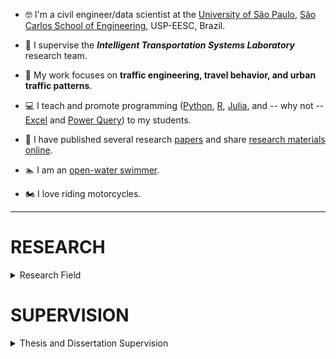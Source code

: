 - :nerd_face: I'm a civil engineer/data scientist at the [University of São Paulo](https://www5.usp.br/), [São Carlos School of Engineering](https://eesc.usp.br/), USP-EESC, Brazil.

- :vertical_traffic_light: I supervise the __*Intelligent Transportation Systems Laboratory*__ research team.

- :walking: My work focuses on __traffic engineering, travel behavior, and urban traffic patterns__.

- :computer: I teach and promote programming ([Python](https://www.python.org/), [R](https://posit.co/), [Julia](https://julialang.org/), and -- why not -- [Excel](https://learn.microsoft.com/en-us/office/client-developer/excel/excel-programming-concepts) and [Power Query](https://learn.microsoft.com/en-us/power-query/)) to my students.

- :pencil: I have published several research [papers](https://scholar.google.com/citations?hl=pt-BR&user=HI0CQJMAAAAJ&view_op=list_works&authuser=1&sortby=pubdate) and share [research materials online](https://linktr.ee/prof_alcunha).

- :swimmer: I am an [open-water swimmer](https://lh3.googleusercontent.com/pw/ACtC-3eaTkhve3cYQodL9pa6Gi1h2mmZWGQPBU7BE326s9Kbl02DkbVY2UkHfGuECbdUrF0RPGEftgmsWZkZudKj25bBdvXKDrmgdXjvhEnsd7dY7kqZbAbR8pAzp_0Wq-8nGQoAyeO_vXG3h-moLY2JFyKFuA=w1224-h816-no?authuser=0). 
- :motorcycle: I love riding motorcycles.

---

# RESEARCH

<details>

<summary>Research Field</summary>

The research topics are listed in order of development projects.

## Vulnerability and Accessibility in Transportation Networks
Objectives
: Model and analyze transportation network vulnerability spatiotemporal dynamics to enhance infrastructure resilience and accessibility.

1. Apply graph theory to assess the resilience of urban transport networks.
2. Develop accessibility and equity indicators for transportation systems.
3. Address the impacts of extreme events on transportation infrastructure.

## Intelligent Transportation Systems (ITS)
Objectives
: Develop innovative solutions for real-time traffic monitoring and urban mobility optimization using advanced sensing technologies and AI-based tools.

1. Design and implement smart devices for real-time traffic data collection.
2. Apply machine learning and pattern recognition for anomaly detection in traffic systems.
3. Enhance urban mobility systems' safety, efficiency, and sustainability.

## Behavioral Modeling
Objectives
: Simulate traffic flows and analyze user behavior to support policy formulation and improve infrastructure planning.

1. Calibrate simulation models for real-world conditions.
2. Develop agent-based models to simulate traffic behavior in complex systems.
3. Investigate motorcyclist behavior and multimodal users in urban environments.
4. Evaluate the spatial variability of modal choices in metropolitan regions.

## Emerging Technologies for Transportation
Objectives
: Leverage next-generation technologies, including generative AI, agent-based modeling, and Digital Twin, to revolutionize urban mobility and transportation infrastructure.

1. Integrate generative AI for predictive modeling and traffic management.
2. Employ Digital Twin for real-time optimization of transportation systems.
3. Automate vehicle classification and axle detection using computer vision.

## Traffic Flow Simulation
Objectives
: Study methods to improve the quality of macroscopic and microscopic traffic flow simulation on highways and urban roads in Brazil.

## Capacity and Level of Service on Highways
Objectives
: Study the effects of vehicle characteristics, traffic composition, and geometric design on the operation, service quality, and level of service of roadway components in Brazil.


</details>


# SUPERVISION

<details>

<summary>Thesis and Dissertation Supervision</summary>

### Ongoing
1. ME : [Andressa Vitório Costa](http://lattes.cnpq.br/7862988333397510) : *Accessibility to Social Services in Belo Horizonte-MG* | (*Acessibilidade aos Serviços Sociais em Belo Horizonte-MG*)
2. ME : [Maria Eduarda Saquetto Michelini](http://lattes.cnpq.br/6355612958124418) : *Development of an Emission Estimation Model for Brazilian Cases* | (*Elaboração de modelo de estimativa de emissão de poluentes para casos brasileiros*)
3. ME : [Rodrigo Otávio Fraga Peixoto de Oliveira](http://lattes.cnpq.br/3660336154224847) : *Urban resilience assessment through a comparative study of flood prediction methods* | (*Avaliação da resiliência urbana por um estudo comparativo de métodos de previsão de alagamentos*)
4. DO : [Andre Borgato Morelli]() : *Vulnerability analysis in Brazilian urban networks: Exploring the impact of flooding and its relationship with morphology and land use.* | (*Análise da vulnerabilidade em redes urbanas brasileiras: Explorando o impacto de alagamentos e sua relação com a morfologia e uso do solo*)
5. DO : [Leandro Arab Marcomini]() : *Method for detecting and classifying truck axles based on video images* | (*Método de detecção e classificação de eixos de caminhões baseado em imagens de vídeo*)
6. DO : [Elaine Rodrigues Ribeiro]() : *Analysis of motorcyclist' behaviour on urban segments: Relationship between riding patterns and rider profile* | (*Análise do comportamento de motociclistas em trechos urbanos: relação entre pilotagem e perfil do condutor*)
7. DO : [Thiago Vinícius Louro](https://lattes.cnpq.br/2619402198229137) : *Evaluating potential accessibility and spatial equity impacts of electric bicycles in São Paulo, Brazil* | (*Avaliando os impactos potenciais da acessibilidade e equidade espacial das bicicletas elétricas em São Paulo, Brasil*)
8. DO : [Pedro Henrique Caldeira Caliari](http://lattes.cnpq.br/7503266177637246) : *Evaluation of causal inference and spatial effects on travel behavior* | (*Avaliação da inferência causal e dos efeitos espaciais no comportamento de viagem*)


### Defended

1. ME (2017-08-10): [Elaine Rodrigues Ribeiro](https://lattes.cnpq.br/4988917064689096) : *[Exploratory method analysis using Wavelet to detect patterns and anomalies in traffic history data](https://doi.org/10.11606/D.18.2017.tde-07112017-212156)* | (*Análise exploratória de método utilizando Wavelet para detecção de padrões e anomalias em dados históricos do tráfego veicular*)
2. ME (2018-07-20): [Gabriel Jurado Martins de Oliveira](https://lattes.cnpq.br/1828432370828925) : *[Calibration of speed-flow relationship for freeways and multilane highways](https://doi.org/10.11606/D.18.2018.tde-10092018-150848)* | (*Calibração da relação fluxo-velocidade para autoestradas e rodovias de pista dupla*)
3. ME (2018-08-10): [Leandro Arab Marcomini](https://lattes.cnpq.br/3128200022537201) : *[Automatic identification of traffic behavior using video images](https://doi.org/10.11606/D.18.2018.tde-01102018-102649)* | (*Identificação automática do comportamento do tráfego a partir de imagens de vídeo*)
4. ME (2018-09-03): [Mariana Marçal Thebit](https://lattes.cnpq.br/9374994847060943) : *[Reconstruction of a synthetic O/D matrix using traffic data available on the web](https://doi.org/10.11606/D.18.2018.tde-10122018-225948)* | (*Reconstrução de matriz O/D sintética a partir de dados de tráfego disponíveis na web*)
5. ME (2018-09-13): [Natália Ribeiro Panice](https://lattes.cnpq.br/3462901770011968) : *[Truck axle detection automatic method based on images](https://doi.org/10.11606/D.18.2018.tde-11122018-213600)* | (*Método de detecção automática de eixos de caminhões baseado em imagens*)
6. ME (2019-06-28): [Adriano Belletti Felicio](https://lattes.cnpq.br/1581979506356539) : *[Evaluation of the behavior of motorcyclists through the video image processing system](https://doi.org/10.11606/D.18.2020.tde-12052020-170835)* | (*Identificação automática de motociclistas através de processamento de imagens de vídeo de tráfego*)
7. ME (2019-06-28): [Bruna Kuramoto](https://lattes.cnpq.br/3302815314452867) : *[Data exploration of collaborative maps in evaluations of Brazilian urban morphologies](https://doi.org/10.11606/D.18.2019.tde-20082019-084513)* | (*Exploração de dados de mapas colaborativos em avaliações de morfologias urbanas brasileiras*)
8. ME (2019-10-22): [Andre Borgato Morelli](https://lattes.cnpq.br/5248357327146113) : *[Exploratory analysis of resilience in urban road networks](https://doi.org/10.11606/D.18.2020.tde-13012020-153303)* | (*Análise exploratória de resiliência em redes viárias urbanas*)
9. ME (2020-12-10): [Alceu Dal Bosco Junior](https://lattes.cnpq.br/7512695029586698) : *[Usability of Points of Interest and network centralities of collaborative maps for trip attraction analysis: case study of Curitiba](https://doi.org/10.11606/D.18.2020.tde-18042022-143053)* | (*Usabilidade de pontos de interesse e centralidades de rede de mapas colaborativos para análise de atração de viagens: estudo de caso de Curitiba*)
10. ME (2021-08-05): [Helena Stein Stefani](https://lattes.cnpq.br/2263620972100266) : *[Urban roadway traffic flow prediction from crowdsourced speed data](https://doi.org/10.11606/D.18.2021.tde-22082022-091919)* | (*Método de previsão de fluxo de tráfego em rodovias urbanas a partir de dados de velocidade de fontes online*)
11. ME (2022-08-19): [Paola Yumi Matsumoto](https://lattes.cnpq.br/6933325479741942) : *[Calibration of Cellular Automata model for simulation of the traffic flow behavior in São Paulo roads](https://doi.org/10.11606/D.18.2022.tde-18102022-103557)* | (*Calibração de modelo Cellular Automata para simulação do comportamento do tráfego veicular em rodovias paulistas*)
12. ME (2024-08-27): [Crhistian Emilio Ribeiro]() : *[Evaluation of deep neural networks for vehicle detection in satellite images](https://doi.org/10.11606/D.18.2024.tde-31102024-114415)* | (*Avaliação de redes neurais profundas para detecção veicular em imagens de satélite*)

</details>
